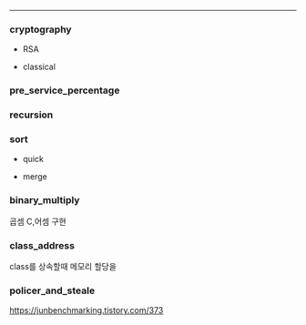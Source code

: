 
-----------------------------------
### cryptography

+ RSA

+ classical

### pre_service_percentage



### recursion

### sort

+ quick

+ merge

### binary_multiply

곱셈 C,어셈 구현

### class_address

class를 상속할때 메모리 할당을 

### policer_and_steale

https://junbenchmarking.tistory.com/373
